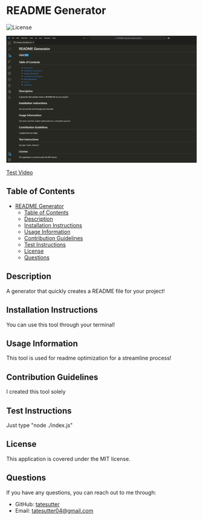 
# README Generator
![License](https://img.shields.io/badge/license-MIT-blue.svg)

![image of generator](generator.png)

[Test Video](https://youtu.be/zPaGB5U5JfI)

## Table of Contents
- [README Generator](#readme-generator)
  - [Table of Contents](#table-of-contents)
  - [Description](#description)
  - [Installation Instructions](#installation-instructions)
  - [Usage Information](#usage-information)
  - [Contribution Guidelines](#contribution-guidelines)
  - [Test Instructions](#test-instructions)
  - [License](#license)
  - [Questions](#questions)

## Description
A generator that quickly creates a README file for your project!

## Installation Instructions
You can use this tool through your terminal!

## Usage Information
This tool is used for readme optimization for a streamline process!

## Contribution Guidelines
I created this tool solely

## Test Instructions
Just type "node ./index.js"

## License
This application is covered under the MIT license.

## Questions
If you have any questions, you can reach out to me through:
- GitHub: [tatesutter](https://github.com/tatesutter)
- Email: [tatesutter04@gmail.com](mailto:tatesutter04@gmail.com)
